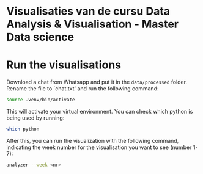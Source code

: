 # Visualisaties van de cursu Data Analysis & Visualisation - Master Data science

# Run the visualisations

Download a chat from Whatsapp and put it in the `data/processed` folder. Rename the file to `chat.txt' and run the following command:

```bash
source .venv/bin/activate
```

This will activate your virtual environment.
You can check which python is being used by running:
```bash
which python
```

After this, you can run the visualization with the following command, indicating the week number for the visualisation you want to see (number 1-7):

```bash
analyzer --week <nr>
```